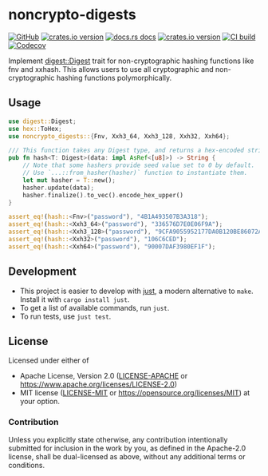 # noncrypto-digests

[![GitHub](https://img.shields.io/badge/github-noncrypto--digests-8da0cb?logo=github)](https://github.com/nyurik/noncrypto-digests)
[![crates.io version](https://img.shields.io/crates/v/noncrypto-digests.svg)](https://crates.io/crates/noncrypto-digests)
[![docs.rs docs](https://docs.rs/noncrypto-digests/badge.svg)](https://docs.rs/noncrypto-digests)
[![crates.io version](https://img.shields.io/crates/l/noncrypto-digests.svg)](https://github.com/nyurik/noncrypto-digests/blob/main/LICENSE-APACHE)
[![CI build](https://github.com/nyurik/noncrypto-digests/actions/workflows/ci.yml/badge.svg)](https://github.com/nyurik/noncrypto-digests/actions)
[![Codecov](https://img.shields.io/codecov/c/github/nyurik/noncrypto-digests)](https://app.codecov.io/gh/nyurik/noncrypto-digests)

Implement [digest::Digest](https://docs.rs/digest/latest/digest/trait.Digest.html) trait for non-cryptographic hashing functions like fnv and xxhash. This allows users to use all cryptographic and non-cryptographic hashing functions polymorphically.

## Usage

```rust
use digest::Digest;
use hex::ToHex;
use noncrypto_digests::{Fnv, Xxh3_64, Xxh3_128, Xxh32, Xxh64};

/// This function takes any Digest type, and returns a hex-encoded string.
pub fn hash<T: Digest>(data: impl AsRef<[u8]>) -> String {
    // Note that some hashers provide seed value set to 0 by default.
    // Use `...::from_hasher(hasher)` function to instantiate them.
    let mut hasher = T::new();
    hasher.update(data);
    hasher.finalize().to_vec().encode_hex_upper()
}

assert_eq!(hash::<Fnv>("password"), "4B1A493507B3A318");
assert_eq!(hash::<Xxh3_64>("password"), "336576D7E0E06F9A");
assert_eq!(hash::<Xxh3_128>("password"), "9CFA9055952177DA0B120BE86072A8F0");
assert_eq!(hash::<Xxh32>("password"), "106C6CED");
assert_eq!(hash::<Xxh64>("password"), "90007DAF3980EF1F");
```

## Development

* This project is easier to develop with [just](https://github.com/casey/just#readme), a modern alternative to `make`.
  Install it with `cargo install just`.
* To get a list of available commands, run `just`.
* To run tests, use `just test`.

## License

Licensed under either of

* Apache License, Version 2.0 ([LICENSE-APACHE](LICENSE-APACHE) or <https://www.apache.org/licenses/LICENSE-2.0>)
* MIT license ([LICENSE-MIT](LICENSE-MIT) or <https://opensource.org/licenses/MIT>)
  at your option.

### Contribution

Unless you explicitly state otherwise, any contribution intentionally
submitted for inclusion in the work by you, as defined in the
Apache-2.0 license, shall be dual-licensed as above, without any
additional terms or conditions.
